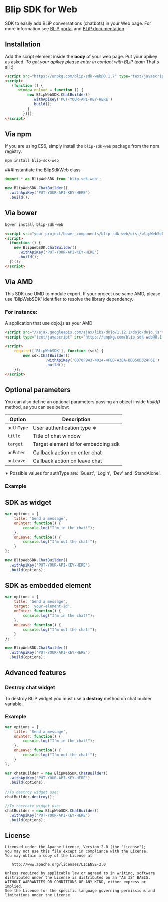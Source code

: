 
Blip SDK for Web
======

SDK to easily add BLiP conversations (chatbots) in your Web page. For more information see [BLiP portal][1] and [BLiP documentation][2].

Installation
--------

Add the script element inside the **body** of your web page. Put your apikey as asked. *To get your apikey please enter in contact with BLiP team*
That's all :)

```html
<script src="https://unpkg.com/blip-sdk-web@0.1.7" type="text/javascript"></script>
<script>
   (function () {
      window.onload = function () {
          new BlipWebSDK.ChatBuilder()
            .withApiKey('PUT-YOUR-API-KEY-HERE')
            .build();
          }
        })();
</script>
```

Via npm
--------

If you are using ES6, simply install the `blip-sdk-web` package from the npm registry.

`npm install blip-sdk-web`

###Instantiate the BlipSdkWeb class

```javascript
import * as BlipWebSDK from 'blip-sdk-web';

new BlipWebSDK.ChatBuilder()
  .withApiKey('PUT-YOUR-API-KEY-HERE')
  .build();
```

Via bower
--------

`bower install blip-sdk-web`

```html
<script src="your-project/bower_components/blip-sdk-web/dist/blipWebSdk.js" type="text/javascript"></script>
<script>
  (function () {
    new BlipWebSDK.ChatBuilder()
      .withApiKey('PUT-YOUR-API-KEY-HERE')
      .build();
  })();
</script>
```

Via AMD
--------

This SDK use UMD to module export. If your project use same AMD, please use 'BlipWebSDK' identifier to resolve the library dependency.

### For instance:

A application that use dojo.js as your AMD

```html
<script src="//ajax.googleapis.com/ajax/libs/dojo/1.12.1/dojo/dojo.js"></script>
<script type="text/javascript" src="https://unpkg.com/blip-sdk-web@0.1.7"></script>

<script>
    require(['BlipWebSDK'], function (sdk) {
        new sdk.ChatBuilder()
                  .withApiKey('0070F943-4024-4FED-A3BA-BDD50D324F6E')
                  .build();
    });
</script>
```

Optional parameters
-------

You can also define an optional parameters passing an object inside *build()* method, as you can see below:

| Option | Description |
| --- | --- |
| `authType` | User authentication type &#8727; |
| `title` | Title of chat window |
| `target` | Target element id for embedding sdk |
| `onEnter` | Callback action on enter chat |
| `onLeave` | Callback action on leave chat |

&#8727; Possible values for authType are: 'Guest', 'Login', 'Dev' and 'StandAlone'.

### Example

## SDK as widget 

```javascript
var options = {
    title: 'Send a message',
    onEnter: function() {
        console.log("I'm in the chat!");
    },
    onLeave: function() {
        console.log("I'm out the chat!");
    }
};

new BlipWebSDK.ChatBuilder()
  .withApiKey('PUT-YOUR-API-KEY-HERE')
  .build(options);
```

## SDK as embedded element

```javascript
var options = {
    title: 'Send a message',
    target: 'your-element-id',
    onEnter: function() {
        console.log("I'm in the chat!");
    },
    onLeave: function() {
        console.log("I'm out the chat!");
    }
};

new BlipWebSDK.ChatBuilder()
  .withApiKey('PUT-YOUR-API-KEY-HERE')
  .build(options);
```

## Advanced features

### Destroy chat widget

To destroy BLiP widget you must use a **destroy** method on chat builder variable.

### Example

```javascript
var options = {
    title: 'Send a message',
    onEnter: function() {
        console.log("I'm in the chat!");
    },
    onLeave: function() {
        console.log("I'm out the chat!");
    }
};

var chatBuilder = new BlipWebSDK.ChatBuilder()
  .withApiKey('PUT-YOUR-API-KEY-HERE')
  .build(options);
  
//To destroy widget use:
chatBuilder.destroy();

//To recreate widget use:
chatBuilder = new BlipWebSDK.ChatBuilder()
  .withApiKey('PUT-YOUR-API-KEY-HERE')
  .build(options);
```


License
-------

    Licensed under the Apache License, Version 2.0 (the "License");
    you may not use this file except in compliance with the License.
    You may obtain a copy of the License at

       http://www.apache.org/licenses/LICENSE-2.0

    Unless required by applicable law or agreed to in writing, software
    distributed under the License is distributed on an "AS IS" BASIS,
    WITHOUT WARRANTIES OR CONDITIONS OF ANY KIND, either express or implied.
    See the License for the specific language governing permissions and
    limitations under the License.


 [1]: https://blip.ai
 [2]: https://portal.blip.ai/#/docs/home
